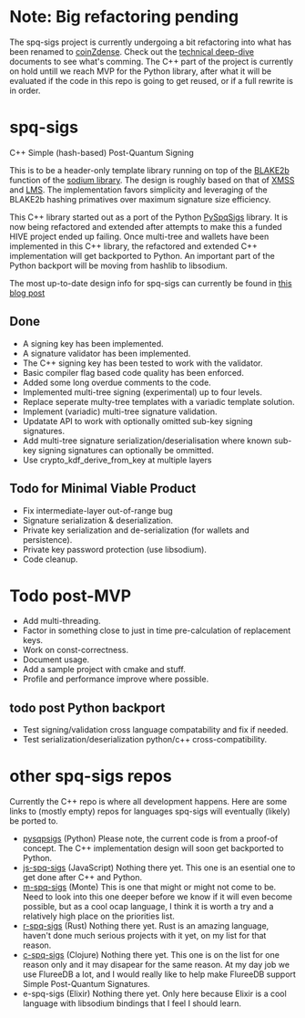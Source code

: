 # Note: Big refactoring pending

The spq-sigs project is currently undergoing a bit refactoring into what has been renamed to [coinZdense](https://coin.z-den.se/). Check out the [technical deep-dive](https://hive.blog/coinzdense/@pibara/coinzdense-deep-dive-index) documents to see what's comming. The C++ part of the project is currently on hold untill we reach MVP for the Python library, after what it will be evaluated if the code in this repo is going to get reused, or if a full rewrite is in order.

# spq-sigs
C++ Simple (hash-based) Post-Quantum Signing

This is to be a header-only template library running on top of the [BLAKE2b](https://www.blake2.net/) function of the 
[sodium library](https://libsodium.gitbook.io/doc/). The design is roughly based on that of [XMSS](https://citeseerx.ist.psu.edu/viewdoc/summary?doi=10.1.1.400.6086) and [LMS](https://datatracker.ietf.org/doc/html/rfc8554). The implementation favors simplicity and leveraging of the BLAKE2b hashing primatives over maximum signature size efficiency.

This C++ library started out as a port of the Python [PySpqSigs](https://github.com/pibara/pyspqsigs) library. It is now being refactored and extended after attempts to make this a funded HIVE project ended up failing. Once multi-tree and wallets have been implemented in this C++ library, the refactored and extended C++ implementation will get backported to Python. An important part of the Python backport will be moving from hashlib to libsodium.

The most up-to-date design info for spq-sigs can currently be found in [this blog post](https://hive.blog/hive-139531/@pibara/a-walkthrough-of-simple-post-quantum-signatures-spq-sigs)

## Done

* A signing key has been implemented.
* A signature validator has been implemented.
* The C++ signing key has been tested to work with the validator.
* Basic compiler flag based code quality has been enforced. 
* Added some long overdue comments to the code.
* Implemented multi-tree signing (experimental) up to four levels.
* Replace seperate multy-tree templates with a variadic template solution.
* Implement (variadic) multi-tree signature validation.
* Updatate API to work with optionally omitted sub-key signing signatures.
* Add multi-tree signature serialization/deserialisation where known sub-key signing signatures can optionally be ommitted. 
* Use crypto\_kdf\_derive\_from\_key at multiple layers

## Todo for Minimal Viable Product
* Fix intermediate-layer out-of-range bug
* Signature serialization & deserialization.
* Private key serialization and de-serialization (for wallets and persistence).
* Private key password protection (use libsodium).
* Code cleanup.

# Todo post-MVP
* Add multi-threading.
* Factor in something close to just in time pre-calculation of replacement keys.
* Work on const-correctness.
* Document usage.
* Add a sample project with cmake and stuff.
* Profile and performance improve where possible.

## todo post Python backport

* Test signing/validation cross language compatability and fix if needed.
* Test serialization/deserialization python/c++ cross-compatibility.

# other spq-sigs repos

Currently the C++ repo is where all development happens. Here are some links to (mostly empty) repos for languages spq-sigs will eventually (likely) be ported to.

* [pysqpsigs](https://github.com/pibara/pyspqsigs) (Python) Please note, the current code is from a proof-of concept. The C++ implementation design will soon get backported to Python.
* [js-spq-sigs](https://github.com/pibara/js-spq-sigs) (JavaScript) Nothing there yet. This one is an esential one to get done after C++ and Python.
* [m-spq-sigs](https://github.com/pibara/m-spq-sigs) (Monte) This is one that might or might not come to be. Need to look into this one deeper before we know if it will even become possible, but as a cool ocap language, I think it is worth a try and a relatively high place on the priorities list.
* [r-spq-sigs](https://github.com/pibara/r-spq-sigs) (Rust) Nothing there yet. Rust is an amazing language, haven't done much serious projects with it yet, on my list for that reason.
* [c-spq-sigs](https://github.com/pibara/c-spq-sigs) (Clojure) Nothing there yet. This one is on the list for one reason only and it may disapear for the same reason. At my day job we use FlureeDB a lot, and I would really like to help make FlureeDB support Simple Post-Quantum Signatures.
* e-spq-sigs (Elixir) Nothing there yet. Only here because Elixir is a cool language with libsodium bindings that I feel I should learn.
